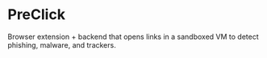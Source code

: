 # PreClick
Browser extension + backend that opens links in a sandboxed VM to detect phishing, malware, and trackers.
